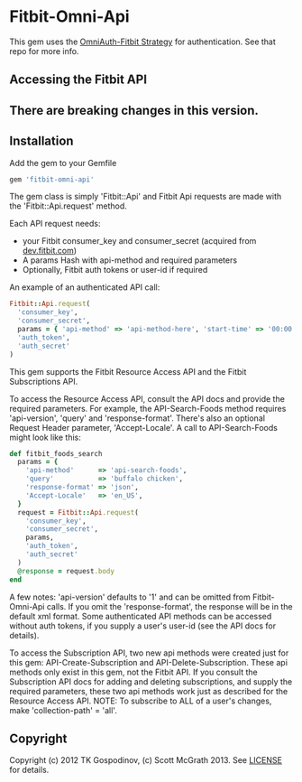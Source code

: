 # Fitbit-Omni-Api

This gem uses the [OmniAuth-Fitbit Strategy](https://github.com/tkgospodinov/omniauth-fitbit) for authentication.
See that repo for more info.

## Accessing the Fitbit API
## There are breaking changes in this version.

## Installation

Add the gem to your Gemfile
```ruby
gem 'fitbit-omni-api'
```

The gem class is simply 'Fitbit::Api' and Fitbit Api requests are made with the 'Fitbit::Api.request' method.

Each API request needs:
* your Fitbit consumer_key and consumer_secret (acquired from [dev.fitbit.com](http://dev.fitbit.cpm))
* A params Hash with api-method and required parameters 
* Optionally, Fitbit auth tokens or user-id if required 

An example of an authenticated API call: 

```ruby
Fitbit::Api.request(
  'consumer_key',
  'consumer_secret',
  params = { 'api-method' => 'api-method-here', 'start-time' => '00:00' }
  'auth_token',
  'auth_secret'
)
```

This gem supports the Fitbit Resource Access API and the Fitbit Subscriptions API.

To access the Resource Access API, consult the API docs and provide the required parameters. For example,
the API-Search-Foods method requires 'api-version', 'query' and 'response-format'. There's also an optional
Request Header parameter, 'Accept-Locale'. A call to API-Search-Foods might look like this:

```ruby
def fitbit_foods_search
  params = {
    'api-method'      => 'api-search-foods',
    'query'           => 'buffalo chicken',
    'response-format' => 'json',
    'Accept-Locale'   => 'en_US',
  }
  request = Fitbit::Api.request(
    'consumer_key',
    'consumer_secret',
    params,
    'auth_token',
    'auth_secret'
  )
  @response = request.body
end
```

A few notes: 'api-version' defaults to '1' and can be omitted from Fitbit-Omni-Api calls.
If you omit the 'response-format', the response will be in the default xml format.
Some authenticated API methods can be accessed without auth tokens, if you supply a user's
user-id (see the API docs for details).

To access the Subscription API, two new api methods were created just for this gem:
API-Create-Subscription and API-Delete-Subscription. These api methods only exist in this gem,
not the Fitbit API. If you consult the Subscription API docs for adding and deleting subscriptions,
and supply the required parameters, these two api methods work just as described for the
Resource Access API. NOTE: To subscribe to ALL of a user's changes, make 'collection-path' = 'all'.

## Copyright

Copyright (c) 2012 TK Gospodinov, (c) Scott McGrath 2013. See [LICENSE](https://github.com/tkgospodinov/omniauth-fitbit/blob/master/LICENSE.md) for details.

